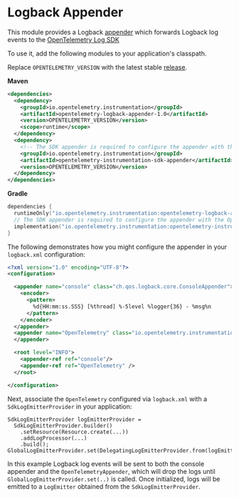 # Logback Appender

This module provides a Logback [appender](https://logback.qos.ch/manual/appenders.html) which
forwards Logback log events to
the [OpenTelemetry Log SDK](https://github.com/open-telemetry/opentelemetry-java/tree/main/sdk/logs)

To use it, add the following modules to your application's classpath.

Replace `OPENTELEMETRY_VERSION` with the latest
stable [release](https://search.maven.org/search?q=g:io.opentelemetry.instrumentation).

**Maven**

```xml
<dependencies>
  <dependency>
    <groupId>io.opentelemetry.instrumentation</groupId>
    <artifactId>opentelemetry-logback-appender-1.0</artifactId>
    <version>OPENTELEMETRY_VERSION</version>
    <scope>runtime</scope>
  </dependency>
  <dependency>
    <!-- The SDK appender is required to configure the appender with the OpenTelemetry Log SDK -->
    <groupId>io.opentelemetry.instrumentation</groupId>
    <artifactId>opentelemetry-instrumentation-sdk-appender</artifactId>
    <version>OPENTELEMETRY_VERSION</version>
  </dependency>
</dependencies>
```

**Gradle**

```kotlin
dependencies {
  runtimeOnly("io.opentelemetry.instrumentation:opentelemetry-logback-appender-1.0:OPENTELEMETRY_VERSION")
  // The SDK appender is required to configure the appender with the OpenTelemetry Log SDK
  implementation("io.opentelemetry.instrumentation:opentelemetry-instrumentation-sdk-appender:OPENTELEMETRY_VERSION")
}
```

The following demonstrates how you might configure the appender in your `logback.xml` configuration:

```xml
<?xml version="1.0" encoding="UTF-8"?>
<configuration>

  <appender name="console" class="ch.qos.logback.core.ConsoleAppender">
    <encoder>
      <pattern>
        %d{HH:mm:ss.SSS} [%thread] %-5level %logger{36} - %msg%n
      </pattern>
    </encoder>
  </appender>
  <appender name="OpenTelemetry" class="io.opentelemetry.instrumentation.logback.appender.v1_0.OpenTelemetryAppender">
  </appender>

  <root level="INFO">
    <appender-ref ref="console"/>
    <appender-ref ref="OpenTelemetry" />
  </root>

</configuration>
```

Next, associate the `OpenTelemetry` configured via `logback.xml` with a `SdkLogEmitterProvider` in
your application:

```
SdkLogEmitterProvider logEmitterProvider =
  SdkLogEmitterProvider.builder()
    .setResource(Resource.create(...))
    .addLogProcessor(...)
    .build();
GlobalLogEmitterProvider.set(DelegatingLogEmitterProvider.from(logEmitterProvider));
```

In this example Logback log events will be sent to both the console appender and
the `OpenTelemetryAppender`, which will drop the logs until `GlobalLogEmitterProvider.set(..)` is
called. Once initialized, logs will be emitted to a `LogEmitter` obtained from
the `SdkLogEmitterProvider`.
